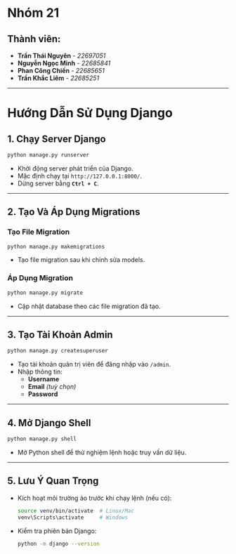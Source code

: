 # Nhóm 21

## Thành viên:
- **Trần Thái Nguyên** - *22697051*
- **Nguyễn Ngọc Minh** - *22685841*
- **Phan Công Chiến** - *22685651*
- **Trần Khắc Liêm** - *22685251*

---

# Hướng Dẫn Sử Dụng Django

## **1. Chạy Server Django**
```bash
python manage.py runserver
```
- Khởi động server phát triển của Django.  
- Mặc định chạy tại `http://127.0.0.1:8000/`.  
- Dừng server bằng **`Ctrl + C`**.  

---

## **2. Tạo Và Áp Dụng Migrations**
### **Tạo File Migration**
```bash
python manage.py makemigrations
```
- Tạo file migration sau khi chỉnh sửa models.  

### **Áp Dụng Migration**
```bash
python manage.py migrate
```
- Cập nhật database theo các file migration đã tạo.  

---

## **3. Tạo Tài Khoản Admin**
```bash
python manage.py createsuperuser
```
- Tạo tài khoản quản trị viên để đăng nhập vào `/admin`.  
- Nhập thông tin:  
  - **Username**  
  - **Email** *(tuỳ chọn)*  
  - **Password**  

---

## **4. Mở Django Shell**
```bash
python manage.py shell
```
- Mở Python shell để thử nghiệm lệnh hoặc truy vấn dữ liệu.  

---

## **5. Lưu Ý Quan Trọng**
- Kích hoạt môi trường ảo trước khi chạy lệnh (nếu có):  
  ```bash
  source venv/bin/activate  # Linux/Mac
  venv\Scripts\activate     # Windows
  ```
- Kiểm tra phiên bản Django:  
  ```bash
  python -m django --version
  ```

